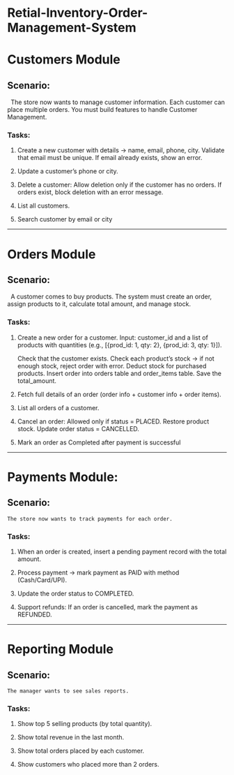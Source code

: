 # Retial-Inventory-Order-Management-System

# Customers Module
## Scenario:
 	The store now wants to manage customer information. Each customer can place multiple orders. You must build features to handle Customer Management.

### Tasks:
1. Create a new customer with details → name, email, phone, city.
    Validate that email must be unique.
    If email already exists, show an error.

2. Update a customer’s phone or city.

3. Delete a customer:
    Allow deletion only if the customer has no orders.
    If orders exist, block deletion with an error message.

4. List all customers.

5. Search customer by email or city

---

# Orders Module
## Scenario:
 	A customer comes to buy products. The system must create an order, assign products to it, calculate total amount, and manage stock.

### Tasks:
1. Create a new order for a customer.
    Input: customer_id and a list of products with quantities (e.g., [{prod_id: 1, qty: 2}, 	{prod_id: 3, qty: 1}]).
	
	Check that the customer exists.
	Check each product’s stock → if not enough stock, reject order with error.
	Deduct stock for purchased products.
	Insert order into orders table and order_items table.
	Save the total_amount.

2. Fetch full details of an order (order info + customer info + order items).

3. List all orders of a customer.

4. Cancel an order:
    Allowed only if status = PLACED.
	Restore product stock.
    Update order status = CANCELLED.
5. Mark an order as Completed after payment is successful

---

# Payments Module:
## Scenario:
    The store now wants to track payments for each order.

### Tasks:
1. When an order is created, insert a pending payment record with the total amount.

2. Process payment → mark payment as PAID with method (Cash/Card/UPI).

3. Update the order status to COMPLETED.

4. Support refunds: If an order is cancelled, mark the payment as REFUNDED.

---

# Reporting Module 
## Scenario:
	The manager wants to see sales reports.

### Tasks:
1. Show top 5 selling products (by total quantity).

2. Show total revenue in the last month.

3. Show total orders placed by each customer.

4. Show customers who placed more than 2 orders.


